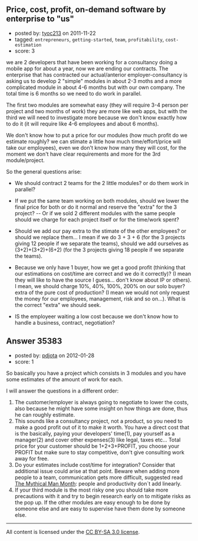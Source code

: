 ## Price, cost, profit, on-demand software by enterprise to "us"

- posted by: [tyoc213](https://stackexchange.com/users/-1/14572-tyoc213) on 2011-11-22
- tagged: `entrepreneurs`, `getting-started`, `team`, `profitability`, `cost-estimation`
- score: 3

we are 2 developers that have been working for a consultancy doing a mobile app for about a year, now we are ending our contracts. The enterprise that has contracted our actual/anterior employer-consultancy is asking us to develop 2 "simple" modules in about 2-3 moths and a more complicated module in about 4-6 months but with our own company. The total time is 6 months so we need to do work in parallel.

The first two modules are somewhat easy (they will require 3-4 person per project and two months of work) they are more like web apps, but with the third we will need to investigate more because we don't know exactly how to do it (it will require like 4-6 employees and about 6 months).

We don't know how to put a price for our modules (how much profit do we estimate roughly? we can stimate a little how much time/effort/price will take our employees), even we don't know how many they will cost, for the moment we don't have clear requirements and more for the 3rd module/project.


So the general questions arise:



* We should contract 2 teams for the 2 little modules? or do them work in parallel?
* If we put the same team working on both modules, should we lower the final price for both or do it normal and reserve the "extra" for the 3 project? -- Or if we sold 2 different modules with the same people should we charge for each project itself or for the time/work spent?
* Should we add our pay extra to the stimate of the other employees? or should we replace them... I mean if we do 3 + 3 + 6 (for the 3 projects giving 12 people if we separate the teams), should we add ourselves as (3+2)+(3+2)+(6+2) (for the 3 projects giving 18 people if we separate the teams).

* Because we only have 1 buyer, how we get a good profit (thinking that our estimations on cost/time are correct and we do it correctly)? (I mean they will like to have the source I guess... don't know about IP or others). I mean, we should charge 10%, 40%, 100%, 200% on our solo buyer? extra of the pure cost of production? (I mean we would not only request the money for our employees, management, risk and so on...). What is the correct "extra" we should seek.
* IS the employeer waiting a low cost because we don't know how to handle a business, contract, negotiation?



## Answer 35383

- posted by: [pdjota](https://stackexchange.com/users/-1/1355-pdjota) on 2012-01-28
- score: 1

<p>So basically you have a project which consists in 3 modules and you have some estimates of the amount of work for each. </p>

<p>I will answer the questions in a different order:</p>

<ol>
<li>The customer/employer is always going to negotiate to lower the costs, also because he might have some insight on how things are done, thus he can roughly estimate.</li>
<li>This sounds like a consultancy project, not a product, so you need to make a good profit out of it to make it worth. You have a direct cost that is the basically, paying your developers' time(1), pay yourself as a manager(2) and cover other expenses(3) like legal, taxes etc... Total price for your customer should be 1+2+3+PROFIT, you choose your PROFIT but make sure to stay competitive, don't give consulting work away for free.</li>
<li>Do your estimates include cost/time for integration? Consider that additional issue could arise at that point. Beware when adding more people to a team, communication gets more difficult, suggested read <a href="http://en.wikipedia.org/wiki/The_Mythical_Man-Month" rel="nofollow">The Mythical Man Month</a>: people and productivity don´t add linearly.</li>
<li>If your third module is the most risky one you should take more precautions with it and try to begin research early on to mitigate risks as the pop up. If the other modules are easy enough to be done by someone else and are easy to supervise have them done by someone else.</li>
</ol>




---

All content is licensed under the [CC BY-SA 3.0 license](https://creativecommons.org/licenses/by-sa/3.0/).

